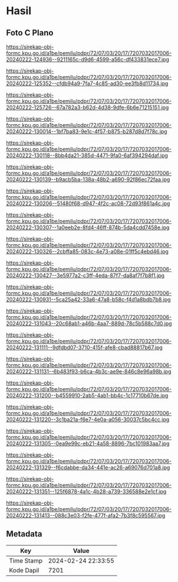 # Hasil

## Foto C Plano

https://sirekap-obj-formc.kpu.go.id/a1be/pemilu/pdpr/72/07/03/20/17/7207032017006-20240222-124936--9211165c-d9d6-4599-a56c-df433831ece7.jpg

https://sirekap-obj-formc.kpu.go.id/a1be/pemilu/pdpr/72/07/03/20/17/7207032017006-20240222-125352--cfdb94a9-7fa7-4c85-ad30-ee3fb8d11734.jpg

https://sirekap-obj-formc.kpu.go.id/a1be/pemilu/pdpr/72/07/03/20/17/7207032017006-20240222-125726--67a782a3-b62d-4d38-9dfe-6b6e71215151.jpg

https://sirekap-obj-formc.kpu.go.id/a1be/pemilu/pdpr/72/07/03/20/17/7207032017006-20240222-130014--1bf7ba83-9e1c-4f57-b875-b287d8d7f78c.jpg

https://sirekap-obj-formc.kpu.go.id/a1be/pemilu/pdpr/72/07/03/20/17/7207032017006-20240222-130118--8bb4da21-385d-4471-9fa0-6af394294daf.jpg

https://sirekap-obj-formc.kpu.go.id/a1be/pemilu/pdpr/72/07/03/20/17/7207032017006-20240222-130139--b9acb5ba-138a-48b2-a690-92f86ec72faa.jpg

https://sirekap-obj-formc.kpu.go.id/a1be/pemilu/pdpr/72/07/03/20/17/7207032017006-20240222-130206--51480f68-d947-4f2c-ac08-72d93f861a4c.jpg

https://sirekap-obj-formc.kpu.go.id/a1be/pemilu/pdpr/72/07/03/20/17/7207032017006-20240222-130307--1a0eeb2e-8fd4-46ff-874b-5da4cdd7458e.jpg

https://sirekap-obj-formc.kpu.go.id/a1be/pemilu/pdpr/72/07/03/20/17/7207032017006-20240222-130326--2cbffa85-083c-4e73-a08e-01ff5c4ebd46.jpg

https://sirekap-obj-formc.kpu.go.id/a1be/pemilu/pdpr/72/07/03/20/17/7207032017006-20240222-130427--3e5977a2-c3ff-4eda-87f7-da8af7f7b8f1.jpg

https://sirekap-obj-formc.kpu.go.id/a1be/pemilu/pdpr/72/07/03/20/17/7207032017006-20240222-130931--5ca25a42-33a6-47a8-b58c-f4d1a8bdb7b8.jpg

https://sirekap-obj-formc.kpu.go.id/a1be/pemilu/pdpr/72/07/03/20/17/7207032017006-20240222-131043--20c68ab1-a46b-4aa7-889d-78c5b588c7d0.jpg

https://sirekap-obj-formc.kpu.go.id/a1be/pemilu/pdpr/72/07/03/20/17/7207032017006-20240222-131111--9dfdbd07-3710-415f-afe8-cbad88817b67.jpg

https://sirekap-obj-formc.kpu.go.id/a1be/pemilu/pdpr/72/07/03/20/17/7207032017006-20240222-131131--6b483f93-b6ca-4b3c-ae9e-846c8e96a98b.jpg

https://sirekap-obj-formc.kpu.go.id/a1be/pemilu/pdpr/72/07/03/20/17/7207032017006-20240222-131200--b4559910-2ab5-4ab1-bb4c-1c17710b67de.jpg

https://sirekap-obj-formc.kpu.go.id/a1be/pemilu/pdpr/72/07/03/20/17/7207032017006-20240222-131220--3c1ba21a-f6e7-4e0a-a056-30037c5bc4cc.jpg

https://sirekap-obj-formc.kpu.go.id/a1be/pemilu/pdpr/72/07/03/20/17/7207032017006-20240222-131305--0ea9e99c-eb21-4a58-8896-7bc101983aa7.jpg

https://sirekap-obj-formc.kpu.go.id/a1be/pemilu/pdpr/72/07/03/20/17/7207032017006-20240222-131329--f6cdabbe-da34-441e-ac26-a69076d701a8.jpg

https://sirekap-obj-formc.kpu.go.id/a1be/pemilu/pdpr/72/07/03/20/17/7207032017006-20240222-131351--125f6878-4a1c-4b28-a739-336588e2e1cf.jpg

https://sirekap-obj-formc.kpu.go.id/a1be/pemilu/pdpr/72/07/03/20/17/7207032017006-20240222-131413--088c3e03-f2fe-477f-afa2-7b3f8c595567.jpg


## Metadata

| Key        | Value               |
| ---------- | ------------------- |
| Time Stamp | 2024-02-24 22:33:55 |
| Kode Dapil | 7201                |



